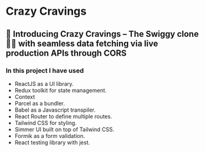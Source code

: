 # Crazy Cravings

## 🚀 Introducing Crazy Cravings – The Swiggy clone🍔📲 with seamless data fetching via live production APIs through CORS

### In this project I have used

- ReactJS as a UI library.
- Redux toolkit for state management.
- Context
- Parcel as a bundler.
- Babel as a Javascript transpiler.
- React Router to define multiple routes.
- Tailwind CSS for styling.
- Simmer UI built on top of Tailwind CSS.
- Formik as a form validation.
- React testing library with jest.
